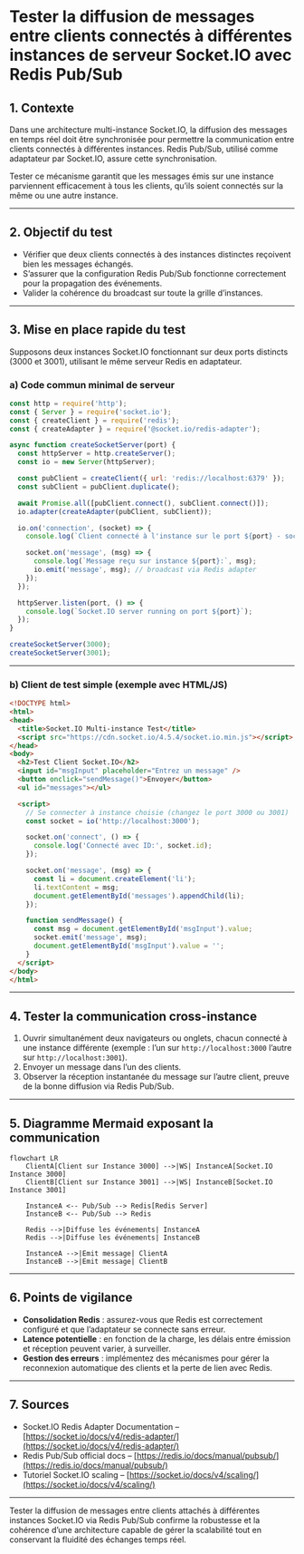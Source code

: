# Tester la diffusion de messages entre clients connectés à différentes instances de serveur Socket.IO avec Redis Pub/Sub

## 1. Contexte

Dans une architecture multi-instance Socket.IO, la diffusion des messages en temps réel doit être synchronisée pour permettre la communication entre clients connectés à différentes instances. Redis Pub/Sub, utilisé comme adaptateur par Socket.IO, assure cette synchronisation.

Tester ce mécanisme garantit que les messages émis sur une instance parviennent efficacement à tous les clients, qu’ils soient connectés sur la même ou une autre instance.

---

## 2. Objectif du test

- Vérifier que deux clients connectés à des instances distinctes reçoivent bien les messages échangés.
- S’assurer que la configuration Redis Pub/Sub fonctionne correctement pour la propagation des événements.
- Valider la cohérence du broadcast sur toute la grille d’instances.

---

## 3. Mise en place rapide du test

Supposons deux instances Socket.IO fonctionnant sur deux ports distincts (3000 et 3001), utilisant le même serveur Redis en adaptateur.

### a) Code commun minimal de serveur

```javascript
const http = require('http');
const { Server } = require('socket.io');
const { createClient } = require('redis');
const { createAdapter } = require('@socket.io/redis-adapter');

async function createSocketServer(port) {
  const httpServer = http.createServer();
  const io = new Server(httpServer);

  const pubClient = createClient({ url: 'redis://localhost:6379' });
  const subClient = pubClient.duplicate();

  await Promise.all([pubClient.connect(), subClient.connect()]);
  io.adapter(createAdapter(pubClient, subClient));

  io.on('connection', (socket) => {
    console.log(`Client connecté à l'instance sur le port ${port} - socket id: ${socket.id}`);

    socket.on('message', (msg) => {
      console.log(`Message reçu sur instance ${port}:`, msg);
      io.emit('message', msg); // broadcast via Redis adapter
    });
  });

  httpServer.listen(port, () => {
    console.log(`Socket.IO server running on port ${port}`);
  });
}

createSocketServer(3000);
createSocketServer(3001);
```

---

### b) Client de test simple (exemple avec HTML/JS)

```html
<!DOCTYPE html>
<html>
<head>
  <title>Socket.IO Multi-instance Test</title>
  <script src="https://cdn.socket.io/4.5.4/socket.io.min.js"></script>
</head>
<body>
  <h2>Test Client Socket.IO</h2>
  <input id="msgInput" placeholder="Entrez un message" />
  <button onclick="sendMessage()">Envoyer</button>
  <ul id="messages"></ul>

  <script>
    // Se connecter à instance choisie (changez le port 3000 ou 3001)
    const socket = io('http://localhost:3000');

    socket.on('connect', () => {
      console.log('Connecté avec ID:', socket.id);
    });

    socket.on('message', (msg) => {
      const li = document.createElement('li');
      li.textContent = msg;
      document.getElementById('messages').appendChild(li);
    });

    function sendMessage() {
      const msg = document.getElementById('msgInput').value;
      socket.emit('message', msg);
      document.getElementById('msgInput').value = '';
    }
  </script>
</body>
</html>
```

---

## 4. Tester la communication cross-instance

1. Ouvrir simultanément deux navigateurs ou onglets, chacun connecté à une instance différente (exemple : l’un sur `http://localhost:3000` l’autre sur `http://localhost:3001`).
2. Envoyer un message dans l’un des clients.
3. Observer la réception instantanée du message sur l’autre client, preuve de la bonne diffusion via Redis Pub/Sub.

---

## 5. Diagramme Mermaid exposant la communication

```mermaid
flowchart LR
    ClientA[Client sur Instance 3000] -->|WS| InstanceA[Socket.IO Instance 3000]
    ClientB[Client sur Instance 3001] -->|WS| InstanceB[Socket.IO Instance 3001]

    InstanceA <-- Pub/Sub --> Redis[Redis Server]
    InstanceB <-- Pub/Sub --> Redis

    Redis -->|Diffuse les événements| InstanceA
    Redis -->|Diffuse les événements| InstanceB

    InstanceA -->|Emit message| ClientA
    InstanceB -->|Emit message| ClientB
```

---

## 6. Points de vigilance

- **Consolidation Redis** : assurez-vous que Redis est correctement configuré et que l’adaptateur se connecte sans erreur.
- **Latence potentielle** : en fonction de la charge, les délais entre émission et réception peuvent varier, à surveiller.
- **Gestion des erreurs** : implémentez des mécanismes pour gérer la reconnexion automatique des clients et la perte de lien avec Redis.

---

## 7. Sources

- Socket.IO Redis Adapter Documentation – [https://socket.io/docs/v4/redis-adapter/](https://socket.io/docs/v4/redis-adapter/)  
- Redis Pub/Sub official docs – [https://redis.io/docs/manual/pubsub/](https://redis.io/docs/manual/pubsub/)  
- Tutoriel Socket.IO scaling – [https://socket.io/docs/v4/scaling/](https://socket.io/docs/v4/scaling/)

---

Tester la diffusion de messages entre clients attachés à différentes instances Socket.IO via Redis Pub/Sub confirme la robustesse et la cohérence d’une architecture capable de gérer la scalabilité tout en conservant la fluidité des échanges temps réel.